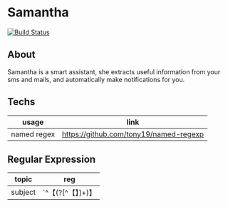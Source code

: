 # Samantha

[![Build Status](https://travis-ci.com/jonashao/Samantha.svg?token=w8o6xkMwHcpfRFpW3KZW&branch=master)](https://travis-ci.com/jonashao/Samantha)

## About
Samantha is a smart assistant, 
she extracts useful information from your sms and mails, 
and automatically make notifications for you.

## Techs
|usage | link|
|---|---|
|named regex|https://github.com/tony19/named-regexp|


## Regular Expression
|topic|reg|
|---|---|
|subject|`^【(?<subject>[^【】]+)】|^\[(?<subject>[^\[\]]+)\]|【(?<subject>[^【】]+)】$|\[(?<subject>[^\[\]]+)\]$`|

